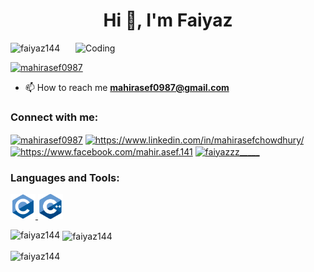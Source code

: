 

<h1 align="center">Hi 👋, I'm Faiyaz</h1>
<img align="right" alt="Coding" width="400" src="https://www.icegif.com/wp-content/uploads/2023/06/icegif-848.gif">
<p align="left"> <img src="https://komarev.com/ghpvc/?username=faiyaz144&label=Profile%20views&color=0e75b6&style=flat" alt="faiyaz144" /> </p>

<p align="left"> <a href="https://twitter.com/mahirasef0987" target="blank"><img src="https://img.shields.io/twitter/follow/mahirasef0987?logo=twitter&style=for-the-badge" alt="mahirasef0987" /></a> </p>

- 📫 How to reach me **mahirasef0987@gmail.com**

<h3 align="left">Connect with me:</h3>
<p align="left">
<a href="https://twitter.com/mahirasef0987" target="blank"><img align="center" src="https://raw.githubusercontent.com/rahuldkjain/github-profile-readme-generator/master/src/images/icons/Social/twitter.svg" alt="mahirasef0987" height="30" width="40" /></a>
<a href="https://linkedin.com/in/https://www.linkedin.com/in/mahirasefchowdhury/" target="blank"><img align="center" src="https://raw.githubusercontent.com/rahuldkjain/github-profile-readme-generator/master/src/images/icons/Social/linked-in-alt.svg" alt="https://www.linkedin.com/in/mahirasefchowdhury/" height="30" width="40" /></a>
<a href="https://fb.com/https://www.facebook.com/mahir.asef.141" target="blank"><img align="center" src="https://raw.githubusercontent.com/rahuldkjain/github-profile-readme-generator/master/src/images/icons/Social/facebook.svg" alt="https://www.facebook.com/mahir.asef.141" height="30" width="40" /></a>
<a href="https://instagram.com/faiyazzz_____" target="blank"><img align="center" src="https://raw.githubusercontent.com/rahuldkjain/github-profile-readme-generator/master/src/images/icons/Social/instagram.svg" alt="faiyazzz_____" height="30" width="40" /></a>
</p>

<h3 align="left">Languages and Tools:</h3>
<p align="left"> <a href="https://www.cprogramming.com/" target="_blank" rel="noreferrer"> <img src="https://raw.githubusercontent.com/devicons/devicon/master/icons/c/c-original.svg" alt="c" width="40" height="40"/> </a> <a href="https://www.w3schools.com/cpp/" target="_blank" rel="noreferrer"> <img src="https://raw.githubusercontent.com/devicons/devicon/master/icons/cplusplus/cplusplus-original.svg" alt="cplusplus" width="40" height="40"/> </a> </p>

<p><img align="left" src="https://github-readme-stats.vercel.app/api/top-langs?username=faiyaz144&show_icons=true&locale=en&layout=compact" alt="faiyaz144" /></p>

<p>&nbsp;<img align="center" src="https://github-readme-stats.vercel.app/api?username=faiyaz144&show_icons=true&locale=en" alt="faiyaz144" /></p>

<p><img align="center" src="https://github-readme-streak-stats.herokuapp.com/?user=faiyaz144&" alt="faiyaz144" /></p>


<!--
**faiyaz144/faiyaz144** is a ✨ _special_ ✨ repository because its `README.md` (this file) appears on your GitHub profile.

Here are some ideas to get you started:

- 🔭 I’m currently working on ...
- 🌱 I’m currently learning ...
- 👯 I’m looking to collaborate on ...
- 🤔 I’m looking for help with ...
- 💬 Ask me about ...
- 📫 How to reach me: ...
- 😄 Pronouns: ...
- ⚡ Fun fact: ...
-->

